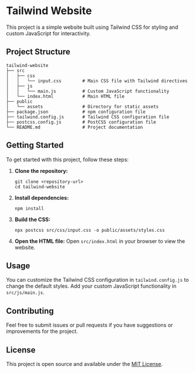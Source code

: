 # Tailwind Website

This project is a simple website built using Tailwind CSS for styling and custom JavaScript for interactivity.

## Project Structure

```
tailwind-website
├── src
│   ├── css
│   │   └── input.css        # Main CSS file with Tailwind directives
│   ├── js
│   │   └── main.js          # Custom JavaScript functionality
│   └── index.html           # Main HTML file
├── public
│   └── assets               # Directory for static assets
├── package.json             # npm configuration file
├── tailwind.config.js       # Tailwind CSS configuration file
├── postcss.config.js        # PostCSS configuration file
└── README.md                # Project documentation
```

## Getting Started

To get started with this project, follow these steps:

1. **Clone the repository:**
   ```
   git clone <repository-url>
   cd tailwind-website
   ```

2. **Install dependencies:**
   ```
   npm install
   ```

3. **Build the CSS:**
   ```
   npx postcss src/css/input.css -o public/assets/styles.css
   ```

4. **Open the HTML file:**
   Open `src/index.html` in your browser to view the website.

## Usage

You can customize the Tailwind CSS configuration in `tailwind.config.js` to change the default styles. Add your custom JavaScript functionality in `src/js/main.js`.

## Contributing

Feel free to submit issues or pull requests if you have suggestions or improvements for the project.

## License

This project is open source and available under the [MIT License](LICENSE).